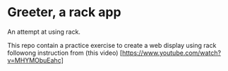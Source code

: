 # Greeter, a rack app
An attempt at using rack.

This repo contain a practice exercise to create a web display using rack followong instruction from (this video) [https://www.youtube.com/watch?v=MHYMObuEahc]
